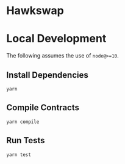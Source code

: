 # Hawkswap

# Local Development

The following assumes the use of `node@>=10`.

## Install Dependencies

`yarn`

## Compile Contracts

`yarn compile`

## Run Tests

`yarn test`
